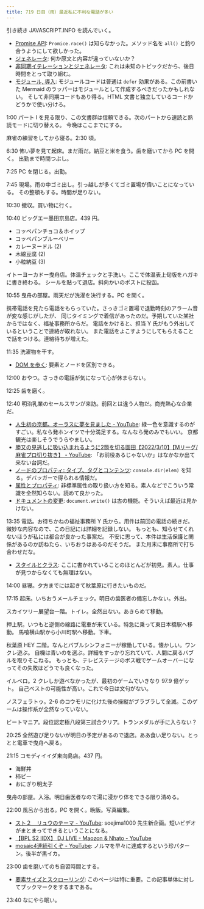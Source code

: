 ```yaml
---
title: 719 日目（雨）最近私に不利な電話が多い
---
```


引き続き JAVASCRIPT.INFO を読んでいく。

* [Promise API](https://ja.javascript.info/promise-api):
  `Promice.race()` は知らなかった。メソッド名を `all()` と釣り合うようにして欲しかった。
* [ジェネレータ](https://ja.javascript.info/generators): 何か原文と内容が違っていないか？
* [非同期イテレーションとジェネレータ](https://ja.javascript.info/async-iterators-generators):
  これは未知のトピックだから、後日時間をとって取り組む。
* [モジュール, 導入](https://ja.javascript.info/modules-intro):
  モジュールコードは普通は `defer` 効果がある。この前書いた Mermaid のラッパーはモジュールとして作成するべきだったかもしれない。
  そして非同期コードもあり得る。HTML 文書と独立しているコードかどうかで使い分けろ。

1:00 パート I を見る限り、この文書群は信頼できる。次のパートから速読と熟読モードに切り替える。
今晩はここまでにする。

麻雀の練習をしてから寝る。2:30 頃。

6:30 怖い夢を見て起床。まだ雨だ。納豆と米を食う。歯を磨いてから PC を開く。
出勤まで時間つぶし。

7:25 PC を閉じる。出勤。

7:45 現場。雨の中ゴミ出し。引っ越しが多くてゴミ置場が偉いことになっている。
その整頓もする。時間が足りない。

10:30 撤収。買い物に行く。

10:40 ビッグエー墨田京島店。439 円。

* コッペパンチョコ＆ホイップ
* コッペパンブルーベリー
* カレーヌードル (2)
* 木綿豆腐 (2)
* 小粒納豆 (3)

イトーヨーカドー曳舟店。体温チェックと手洗い。ここで体温表上旬版をハガキに書き終わる。
シールを貼って退店。斜向かいのポストに投函。

10:55 曳舟の部屋。雨天だが洗濯を決行する。PC を開く。

携帯電話を見たら電話をもらっていた。さっきゴミ置場で退勤時刻のアラーム音が変な感じがしたが、
同じタイミングで着信があったのだ。予期していた某社からではなく、福祉事務所からだ。
電話をかけると、担当 Y 氏がもう外出しているということで連絡が取れない。
また電話をよこすようにしてもらえることで話をつける。連絡待ちが増えた。

11:35 洗濯物を干す。

* [DOM を歩く](https://ja.javascript.info/dom-navigation): 要素とノードを区別できる。

12:00 おやつ。さっきの電話が気になって心が休まらない。

12:25 歯を磨く。

12:40 明治乳業のセールスサンが来訪。前回とは違う人物だ。商売熱心な企業だ。

* [人生初の京都。オーラスに夢を見ました - YouTube](https://www.youtube.com/watch?v=IYr6GQ_tXug):
  緑一色を意識するのがすごい。私なら発ホンイツで十分満足する。なんなら発のみでもいい。
  京都観光は楽しそうでうらやましい。
* [勝又の見逃しに吸い込まれるように2筒を切る園田【2022/3/10】【Mリーグ/麻雀プロ切り抜き】 - YouTube](https://www.youtube.com/watch?v=JsNyqFfF784):
  「お前役あるじゃないか」はなかなか出て来ない台詞だ。
* [ノードのプロパティ: タイプ、タグとコンテンツ](https://ja.javascript.info/basic-dom-node-properties):
  `console.dir(elem)` を知る。デバッガーで得られる情報だ。
* [属性とプロパティ](https://ja.javascript.info/dom-attributes-and-properties):
  非標準属性の取り扱い方を知る。素人などでこういう常識を全然知らない。読めて良かった。
* [ドキュメントの変更](https://ja.javascript.info/modifying-document):
  `document.write()` は古の機能。そういえば最近は見かけない。

13:35 電話。お待ちかねの福祉事務所 Y 氏から。用件は前回の電話の続きだ。
微妙な内容なので、この日記には詳細を記録しない。
もっとも、知らせてくれないほうが私には都合が良かった事案だ。
不安に思って、本件は生活保護と関係があるのか訪ねたら、いちおうはあるのだそうだ。
また月末に事務所で打ち合わせだな。

* [スタイルとクラス](https://ja.javascript.info/styles-and-classes):
  ここに書かれていることのほとんどが初見。素人。仕事が見つからなくても無理はない。

14:00 昼寝。夕方までには起きて秋葉原に行きたいものだ。

17:15 起床。いちおうメールチェック。明日の歯医者の備忘しかない。外出。

スカイツリー展望台一階。トイレ。全然出ない。あきらめて移動。

押上駅。いつもと逆側の線路に電車が来ている。特急に乗って東日本橋駅へ移動。
馬喰横山駅から小川町駅へ移動。下車。

秋葉原 HEY 二階。なんとバブルシンフォニーが稼働している。懐かしい。ワンクレ遊ぶ。
自機は青いのを選ぶ。詳細をすっかり忘れていて、人間に戻るバブルを取りそこねる。
もっとも、テレビステージのボス戦でゲームオーバーになってその失敗はどうでも良くなった。

イルベロ。2 クレしか遊べなかったが、最初のゲームでいきなり 97.9 億ゲット。
自己ベストの可能性が高い。これで今日は文句がない。

ノスフェラトゥ。2-6 のコウモリに化けた後の操縦がブラブラして全滅。このゲームは操作系が全然なっていない。

ビートマニア。段位認定極八段第三試合クリア。トランメダルが手に入らない？

20:25 全然遊び足りないが明日の予定があるので退店。ああ食い足りない。とっとと電車で曳舟へ戻る。

21:15 コモディイイダ東向島店。437 円。

* 海鮮丼
* 柿ピー
* おにぎり明太子

曳舟の部屋。入浴。明日歯医者なので湯に浸かり体をできる限り清める。

22:00 風呂から出る。PC を開く。晩飯。写真編集。

* [スト２　リュウのテーマ - YouTube](https://www.youtube.com/watch?v=Gc1sFt2Ip-0):
  soejima1000 先生新企画。短いビデオがまとまってできるということになる。
* [【BPL S2 IIDX】 DJ LIVE - Maozon & Nhato - YouTube](https://www.youtube.com/watch?v=00Jy5d8f3M4)
* [mosaic4連続引くぞ - YouTube](https://www.youtube.com/watch?v=1A4Ceo97EFY):
  ノルマを早々に達成するという珍パターン。後半が黒イカ。

23:00 歯を磨いてのち自習時間とする。

* [要素サイズとスクローリング](https://ja.javascript.info/size-and-scroll):
  このページは特に重要。この記事単体に対してブックマークをするまである。

23:40 なにやら眠い。

